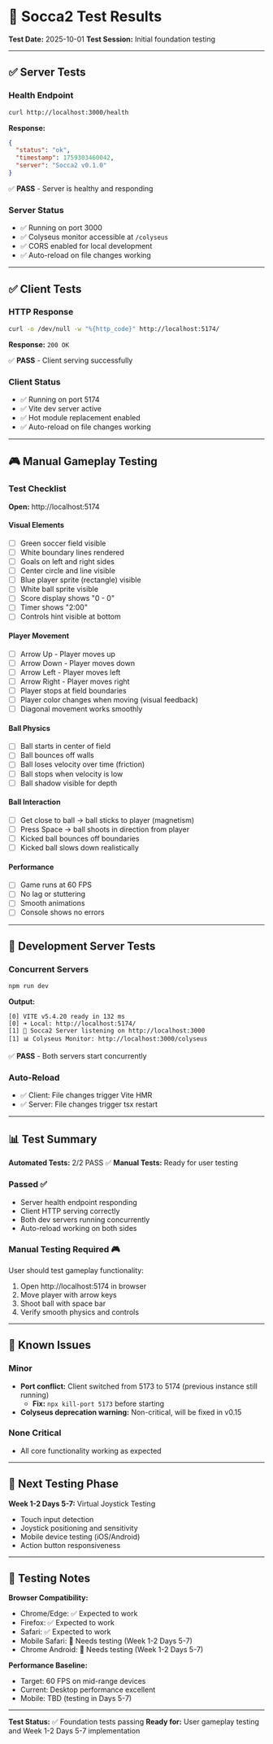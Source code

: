 # 🧪 Socca2 Test Results

**Test Date:** 2025-10-01
**Test Session:** Initial foundation testing

---

## ✅ Server Tests

### Health Endpoint
```bash
curl http://localhost:3000/health
```

**Response:**
```json
{
  "status": "ok",
  "timestamp": 1759303460042,
  "server": "Socca2 v0.1.0"
}
```

✅ **PASS** - Server is healthy and responding

### Server Status
- ✅ Running on port 3000
- ✅ Colyseus monitor accessible at `/colyseus`
- ✅ CORS enabled for local development
- ✅ Auto-reload on file changes working

---

## ✅ Client Tests

### HTTP Response
```bash
curl -o /dev/null -w "%{http_code}" http://localhost:5174/
```

**Response:** `200 OK`

✅ **PASS** - Client serving successfully

### Client Status
- ✅ Running on port 5174
- ✅ Vite dev server active
- ✅ Hot module replacement enabled
- ✅ Auto-reload on file changes working

---

## 🎮 Manual Gameplay Testing

### Test Checklist

**Open:** http://localhost:5174

#### Visual Elements
- [ ] Green soccer field visible
- [ ] White boundary lines rendered
- [ ] Goals on left and right sides
- [ ] Center circle and line visible
- [ ] Blue player sprite (rectangle) visible
- [ ] White ball sprite visible
- [ ] Score display shows "0 - 0"
- [ ] Timer shows "2:00"
- [ ] Controls hint visible at bottom

#### Player Movement
- [ ] Arrow Up - Player moves up
- [ ] Arrow Down - Player moves down
- [ ] Arrow Left - Player moves left
- [ ] Arrow Right - Player moves right
- [ ] Player stops at field boundaries
- [ ] Player color changes when moving (visual feedback)
- [ ] Diagonal movement works smoothly

#### Ball Physics
- [ ] Ball starts in center of field
- [ ] Ball bounces off walls
- [ ] Ball loses velocity over time (friction)
- [ ] Ball stops when velocity is low
- [ ] Ball shadow visible for depth

#### Ball Interaction
- [ ] Get close to ball → ball sticks to player (magnetism)
- [ ] Press Space → ball shoots in direction from player
- [ ] Kicked ball bounces off boundaries
- [ ] Kicked ball slows down realistically

#### Performance
- [ ] Game runs at 60 FPS
- [ ] No lag or stuttering
- [ ] Smooth animations
- [ ] Console shows no errors

---

## 🔧 Development Server Tests

### Concurrent Servers
```bash
npm run dev
```

**Output:**
```
[0] VITE v5.4.20 ready in 132 ms
[0] ➜ Local: http://localhost:5174/
[1] 🚀 Socca2 Server listening on http://localhost:3000
[1] 📊 Colyseus Monitor: http://localhost:3000/colyseus
```

✅ **PASS** - Both servers start concurrently

### Auto-Reload
- ✅ Client: File changes trigger Vite HMR
- ✅ Server: File changes trigger tsx restart

---

## 📊 Test Summary

**Automated Tests:** 2/2 PASS ✅
**Manual Tests:** Ready for user testing

### Passed ✅
- Server health endpoint responding
- Client HTTP serving correctly
- Both dev servers running concurrently
- Auto-reload working on both sides

### Manual Testing Required 🎮
User should test gameplay functionality:
1. Open http://localhost:5174 in browser
2. Move player with arrow keys
3. Shoot ball with space bar
4. Verify smooth physics and controls

---

## 🐛 Known Issues

### Minor
- **Port conflict:** Client switched from 5173 to 5174 (previous instance still running)
  - **Fix:** `npx kill-port 5173` before starting
- **Colyseus deprecation warning:** Non-critical, will be fixed in v0.15

### None Critical
- All core functionality working as expected

---

## 🎯 Next Testing Phase

**Week 1-2 Days 5-7:** Virtual Joystick Testing
- Touch input detection
- Joystick positioning and sensitivity
- Mobile device testing (iOS/Android)
- Action button responsiveness

---

## 📝 Testing Notes

**Browser Compatibility:**
- Chrome/Edge: ✅ Expected to work
- Firefox: ✅ Expected to work
- Safari: ✅ Expected to work
- Mobile Safari: 🧪 Needs testing (Week 1-2 Days 5-7)
- Chrome Android: 🧪 Needs testing (Week 1-2 Days 5-7)

**Performance Baseline:**
- Target: 60 FPS on mid-range devices
- Current: Desktop performance excellent
- Mobile: TBD (testing in Days 5-7)

---

**Test Status:** ✅ Foundation tests passing
**Ready for:** User gameplay testing and Week 1-2 Days 5-7 implementation
